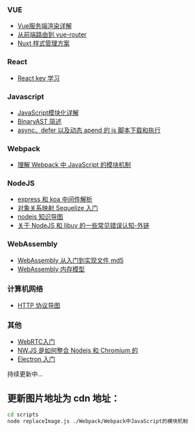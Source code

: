 ### VUE
- [Vue服务端渲染详解](https://github.com/zhijs/blog/tree/master/VUE/Vue服务端渲染)
- [从前端路由到 vue-router](https://github.com/zhijs/blog/tree/master/VUE/%E4%BB%8E%E5%89%8D%E7%AB%AF%E8%B7%AF%E7%94%B1%E5%88%B0%20vue-router)
- [Nuxt 样式管理方案](https://github.com/zhijs/blog/tree/master/VUE/Nuxt%20%E6%A0%B7%E5%BC%8F%E6%89%93%E5%8C%85%E6%9E%84%E5%BB%BA%E9%97%AE%E9%A2%98)  


### React
- [React key 学习](https://github.com/zhijs/blog/blob/master/React/%E8%81%8A%E8%81%8A%20React%20key.md)

### Javascript  
 - [JavaScript模块化详解](https://github.com/zhijs/blog/tree/master/Javascript/Javascript%E6%A8%A1%E5%9D%97%E5%8C%96%E8%AF%A6%E8%A7%A3)
  - [BinaryAST 简述](https://github.com/zhijs/blog/tree/master/Javascript/BinaryAST%20%E7%AE%80%E8%BF%B0)  
  - [async、defer 以及动态 apend 的 js 脚本下载和执行](https://github.com/zhijs/blog/tree/master/Javascript/Async%20defer%20and%20dynamic%20Script) 
  

### Webpack
- [理解 Webpack 中 JavaScript 的模块机制](https://github.com/zhijs/blog/tree/master/Webpack/Webpack%20%E4%B8%AD%20JavaScript%20%E7%9A%84%E6%A8%A1%E5%9D%97%E6%9C%BA%E5%88%B6)

### NodeJS
- [express 和 koa 中间件解析](https://github.com/zhijs/blog/blob/master/Node/express%20%E5%92%8C%20koa%20%E4%B8%AD%E9%97%B4%E4%BB%B6%E8%A7%A3%E6%9E%90/README.md)  
- [对象关系映射 Sequelize 入门](https://github.com/zhijs/blog/blob/master/Node/%E5%AF%B9%E8%B1%A1%E5%85%B3%E7%B3%BB%E6%98%A0%E5%B0%84%20Sequlize%20%E5%85%A5%E9%97%A8/README.md)  
- [nodejs 知识导图](./思维导图/images/nodejs.jpg)  
- [关于 NodeJS 和 libuv 的一些常见错误认知-外链](https://medium.com/the-node-js-collection/what-you-should-know-to-really-understand-the-node-js-event-loop-and-its-metrics-c4907b19da4c)  

### WebAssembly
- [WebAssembly 从入门到实现文件 md5](https://github.com/zhijs/blog/tree/master/WebAssenbly/WebAssenbly%E4%BB%8E%E5%85%A5%E9%97%A8%E5%88%B0%E5%AE%9E%E7%8E%B0%E6%96%87%E4%BB%B6md5) 
- [WebAssembly 内存模型](https://github.com/zhijs/blog/tree/master/WebAssenbly/WebAssembly%E5%86%85%E5%AD%98%E6%A8%A1%E5%9E%8B) 



### 计算机网络
- [HTTP 协议导图](./思维导图/images/计算机网络.jpg)
### 其他
- [WebRTC入门](https://github.com/zhijs/blog/tree/master/%E5%85%B6%E4%BB%96/webRTC%E5%85%A5%E9%97%A8)  
- [NW.JS 是如何整合 Nodejs 和 Chromium 的](https://livebook.manning.com/book/cross-platform-desktop-applications/chapter-6/23)  
- [Electron 入门](https://github.com/zhijs/blog/blob/master/%E5%85%B6%E4%BB%96/Electron%20%E5%85%A5%E9%97%A8/README.md)  


持续更新中...

## 更新图片地址为 cdn 地址：
```bash
cd scripts
node replaceImage.js ./Webpack/Webpack中JavaScript的模块机制
```
